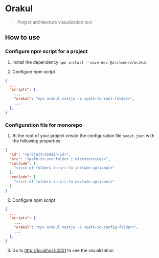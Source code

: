 # Orakul

> Project architecture visualization tool

## How to use

### Configure npm script for a project

1. Install the dependency `npm install --save-dev @archsense/orakul`

2. Configure npm script
```json
{
  ...
  "scripts": {
    ...
    "orakul": "npx orakul nestjs -p <path-to-root-folder>",
    ...
  }, 
}
```

### Configuration file for monorepo

1. At the root of your project create the configuration file `scout.json` with the following properties:
```json
{  
  "id": "<project/domain-id>",
  "src": "<path-to-src-folder | microservices>",
  "include": [
    "<list-of-folders-in-src-to-include-optional>"
  ],
  "exclude": [
    "<list-of-folders-in-src-to-exclude-optional>"
  ]
}
```

2. Configure npm script
```json
{
  ...
  "scripts": {
    ...
    "orakul": "npx orakul nestjs -c <path-to-config-folder>",
    ...
  }, 
}
```

3. Go to [http://localhost:4501](http://localhost:4501) to see the visualization